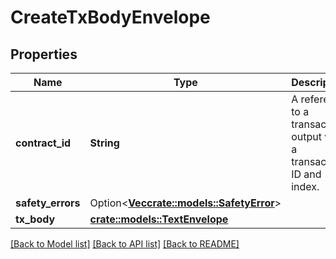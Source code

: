 # CreateTxBodyEnvelope

## Properties

Name | Type | Description | Notes
------------ | ------------- | ------------- | -------------
**contract_id** | **String** | A reference to a transaction output with a transaction ID and index. | 
**safety_errors** | Option<[**Vec<crate::models::SafetyError>**](SafetyError.md)> |  | [optional]
**tx_body** | [**crate::models::TextEnvelope**](TextEnvelope.md) |  | 

[[Back to Model list]](../README.md#documentation-for-models) [[Back to API list]](../README.md#documentation-for-api-endpoints) [[Back to README]](../README.md)


